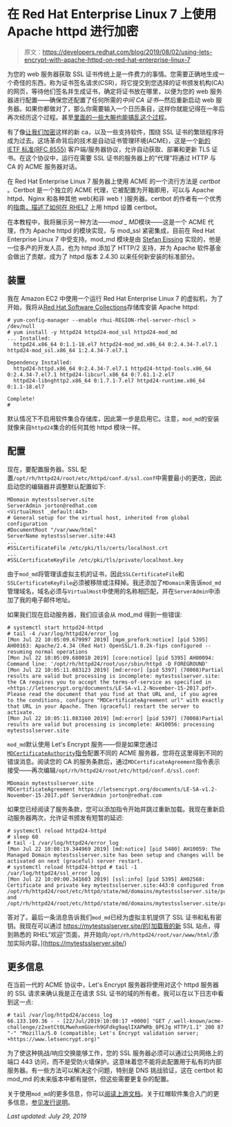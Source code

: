 # 在 Red Hat Enterprise Linux 7 上使用 Apache httpd 进行加密

> 原文：<https://developers.redhat.com/blog/2019/08/02/using-lets-encrypt-with-apache-httpd-on-red-hat-enterprise-linux-7>

为您的 web 服务器获取 SSL 证书传统上是一件费力的事情。您需要正确地生成一个奇怪的东西，称为证书签名请求(CSR)，将它提交到您选择的证书颁发机构(CA)的网页，等待他们签名并生成证书，确定将证书放在哪里，以便为您的 web 服务器进行配置——确保您还配置了任何所需的*中间 CA 证书*—然后重新启动 web 服务器。如果你都做对了，那么你需要输入一个日历条目，这样你就能记得在一年后再次经历这个过程。甚至[里面的一些大腕也能搞乱这个过程](https://www.pcworld.com/article/2906216/expired-google-certificate-temporarily-disrupts-gmail-service.html)。

有了像[让我们加密](https://letsencrypt.org/)这样的新 ca，以及一些支持软件，围绕 SSL 证书的繁琐程序将成为过去。这场革命背后的技术是自动证书管理环境(ACME)，这是一个[新的 IETF 标准(RFC 8555)](https://tools.ietf.org/html/rfc8555) 客户端/服务器协议，允许自动获取、部署和更新 TLS 证书。在这个协议中，运行在需要 SSL 证书的服务器上的“代理”将通过 HTTP 与 CA 的 ACME 服务器对话。

在 Red Hat Enterprise Linux 7 服务器上使用 ACME 的一个流行方法是 *certbot* 。Certbot 是一个独立的 ACME 代理，它被配置为开箱即用，可以与 Apache httpd、Nginx 和各种其他 web(和非 web！)服务器。certbot 的作者有一个优秀的[指南，描述了如何在 RHEL7](https://certbot.eff.org/lets-encrypt/centosrhel7-apache.html) 上用 httpd 设置 certbot。

在本教程中，我将展示另一种方法——*mod _ MD*模块——这是一个 ACME 代理，作为 Apache httpd 的模块实现，与 mod_ssl 紧密集成，目前在 Red Hat Enterprise Linux 7 中受支持。mod_md 模块是由 [Stefan Eissing](https://twitter.com/icing) 实现的，他是一位多产的开发人员，也为 httpd 添加了 HTTP/2 支持，并为 Apache 软件基金会做出了贡献，成为了 httpd 版本 2.4.30 以来任何新安装的标准部分。

## 装置

我在 Amazon EC2 中使用一个运行 Red Hat Enterprise Linux 7 的虚拟机，为了开始，我将从[Red Hat Software Collections](https://developers.redhat.com/products/softwarecollections/overview?extIdCarryOver=true&intcmp=701f20000012i8UAAQ&sc_cid=701f2000000RtqCAAS)存储库安装 Apache httpd:

```
# yum-config-manager --enable rhui-REGION-rhel-server-rhscl > /dev/null
# yum install -y httpd24 httpd24-mod_ssl httpd24-mod_md
... Installed:
  httpd24.x86_64 0:1.1-18.el7 httpd24-mod_md.x86_64 0:2.4.34-7.el7.1 httpd24-mod_ssl.x86_64 1:2.4.34-7.el7.1

Dependency Installed:
  httpd24-httpd.x86_64 0:2.4.34-7.el7.1 httpd24-httpd-tools.x86_64 0:2.4.34-7.el7.1 httpd24-libcurl.x86_64 0:7.61.1-2.el7 
  httpd24-libnghttp2.x86_64 0:1.7.1-7.el7 httpd24-runtime.x86_64 0:1.1-18.el7

Complete!
#
```

默认情况下不启用软件集合存储库，因此第一步是启用它。注意，`mod_md`的安装就像来自`httpd24`集合的任何其他 httpd 模块一样。

## 配置

现在，要配置服务器。SSL 配置`/opt/rh/httpd24/root/etc/httpd/conf.d/ssl.conf`中需要最小的更改，因此启动您的编辑器并调整默认配置如下:

```
MDomain mytestsslserver.site
ServerAdmin jorton@redhat.com 
<VirtualHost _default:443>
# General setup for the virtual host, inherited from global configuration
#DocumentRoot "/var/www/html"
ServerName mytestsslserver.site:443
...
#SSLCertificateFile /etc/pki/tls/certs/localhost.crt
...
#SSLCertificateKeyFile /etc/pki/tls/private/localhost.key
```

由于`mod_md`将管理该虚拟主机的证书，因此`SSLCertificateFile`和`SSLCertificateKeyFile`必须被移除或注释掉。我还添加了`MDomain`来告诉`mod_md`管理域名，域名必须与`VirtualHost`中使用的名称相匹配，并在`ServerAdmin`中添加了我的电子邮件地址。

如果我们现在启动服务器，我们应该会从 mod_md 得到一些错误:

```
# systemctl start httpd24-httpd
# tail -4 /var/log/httpd24/error_log 
[Mon Jul 22 10:05:09.679997 2019] [mpm_prefork:notice] [pid 5395] AH00163: Apache/2.4.34 (Red Hat) OpenSSL/1.0.2k-fips configured -- resuming normal operations
[Mon Jul 22 10:05:09.680018 2019] [core:notice] [pid 5395] AH00094: Command line: '/opt/rh/httpd24/root/usr/sbin/httpd -D FOREGROUND'
[Mon Jul 22 10:05:11.083123 2019] [md:error] [pid 5397] (70008)Partial results are valid but processing is incomplete: mytestsslserver.site: the CA requires you to accept the terms-of-service as specified in <https://letsencrypt.org/documents/LE-SA-v1.2-November-15-2017.pdf>. Please read the document that you find at that URL and, if you agree to the conditions, configure "MDCertificateAgreement url" with exactly that URL in your Apache. Then (graceful) restart the server to activate.
[Mon Jul 22 10:05:11.083160 2019] [md:error] [pid 5397] (70008)Partial results are valid but processing is incomplete: AH10056: processing mytestsslserver.site
```

`mod_md`默认使用 Let's Encrypt 服务——但是如果您通过 [`MDCertificateAuthority`指令](https://httpd.apache.org/docs/2.4/mod/mod_md.html#mdcertificateauthority)配置不同的 ACME 服务器，您将在这里得到不同的错误消息。阅读您的 CA 的服务条款后，通过`MDCertificateAgreement`指令表示接受——再次编辑`/opt/rh/httpd24/root/etc/httpd/conf.d/ssl.conf`:

```
MDomain mytestsslserver.site
MDCertificateAgreement https://letsencrypt.org/documents/LE-SA-v1.2-November-15-2017.pdf ServerAdmin jorton@redhat.com

```

如果您已经阅读了服务条款，您可以添加指令开始并跳过重新加载。我现在重新启动服务器两次，允许证书颁发有短暂的延迟:

```
# systemctl reload httpd24-httpd
# sleep 60
# tail -1 /var/log/httpd24/error_log 
[Mon Jul 22 10:08:19.344969 2019] [md:notice] [pid 5480] AH10059: The Managed Domain mytestsslserver.site has been setup and changes will be activated on next (graceful) server restart.
# systemctl reload httpd24-httpd # tail -1 /var/log/httpd24/ssl_error_log 
[Mon Jul 22 10:09:00.341603 2019] [ssl:info] [pid 5395] AH02568: Certificate and private key mytestsslserver.site:443:0 configured from /opt/rh/httpd24/root/etc/httpd/state/md/domains/mytestsslserver.site/pubcert.pem and /opt/rh/httpd24/root/etc/httpd/state/md/domains/mytestsslserver.site/privkey.pem
```

答对了。最后一条消息告诉我们`mod_md`已经为虚拟主机提供了 SSL 证书和私有密钥。我现在可以通过 https://mytestsslserver.site/的[加载我的新 SSL 站点，得到熟悉的 RHEL“欢迎”页面，并开始向`/opt/rh/httpd24/root/var/www/html/`添加实际内容。](https://mytestsslserver.site/)

## 更多信息

在当前一代的 ACME 协议中，Let's Encrypt 服务器将使用对这个 httpd 服务器的 SSL 请求来确认我是正在请求 SSL 证书的域的所有者。我可以在以下日志中看到这一点:

```
# tail /var/log/httpd24/access_log 
66.133.109.36 - - [22/Jul/2019:10:08:17 +0000] "GET /.well-known/acme-challenge/z2xetCt0LMwehxmGUerh9GFdkg9aqlIXAPWRb_8PEJg HTTP/1.1" 200 87 "-" "Mozilla/5.0 (compatible; Let's Encrypt validation server; +https://www.letsencrypt.org)"
```

为了使这种挑战/响应交换能够工作，您的 SSL 服务器必须可以通过公共网络上的端口 443 访问，而不是受防火墙保护。这意味着您不能将此配置用于私有的内部服务器。有一些方法可以解决这个问题，特别是 DNS 挑战验证，这在 certbot 和 mod_md 的未来版本中都有提供，但这些需要更复杂的配置。

关于使用`mod_md`的更多信息，你可以[阅读上游文档](https://httpd.apache.org/docs/2.4/mod/mod_md.html)。关于红帽软件集合入门的更多信息，[参见发行说明](https://access.redhat.com/documentation/en-us/red_hat_software_collections/3/html/3.2_release_notes/chap-installation#sect-Installation-Subscribe)。

*Last updated: July 29, 2019*